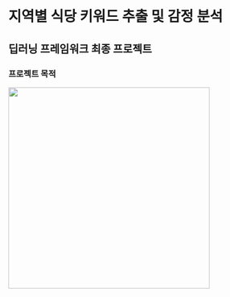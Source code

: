 # 지역별 식당 키워드 추출 및 감정 분석 
## 딥러닝 프레임워크 최종 프로젝트

### 프로젝트 목적
<p float="left>
          <img src="https://user-images.githubusercontent.com/74261590/146876291-b55f0e87-2e21-4607-a09b-fa94b2c795be.jpg" width="100"> 
          <img src="https://user-images.githubusercontent.com/74261590/146876336-f078a493-af55-42b5-a91c-2cd3a8b86489.jpg" width="400"> 
</p>

